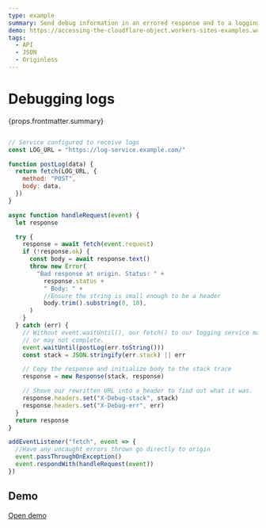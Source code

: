 ```yaml
---
type: example
summary: Send debug information in an errored response and to a logging service.
demo: https://accessing-the-cloudflare-object.workers-sites-examples.workers.dev
tags:
  - API
  - JSON
  - Originless
---
```


# Debugging logs

<ContentColumn>
  <p>{props.frontmatter.summary}</p>
</ContentColumn>

```js

// Service configured to receive logs
const LOG_URL = "https://log-service.example.com/"

function postLog(data) {
  return fetch(LOG_URL, {
    method: "POST",
    body: data,
  })
}

async function handleRequest(event) {
  let response

  try {
    response = await fetch(event.request)
    if (!response.ok) {
      const body = await response.text()
      throw new Error(
        "Bad response at origin. Status: " +
          response.status +
          " Body: " +
          //Ensure the string is small enough to be a header
          body.trim().substring(0, 10),
      )
    }
  } catch (err) {
    // Without event.waitUntil(), our fetch() to our logging service may
    // or may not complete.
    event.waitUntil(postLog(err.toString()))
    const stack = JSON.stringify(err.stack) || err

    // Copy the response and initialize body to the stack trace
    response = new Response(stack, response)

    // Shove our rewritten URL into a header to find out what it was.
    response.headers.set("X-Debug-stack", stack)
    response.headers.set("X-Debug-err", err)
  }
  return response
}

addEventListener("fetch", event => {
  //Have any uncaught errors thrown go directly to origin
  event.passThroughOnException()
  event.respondWith(handleRequest(event))
})
```

## Demo

<p><a href={props.frontmatter.demo}>Open demo</a></p>

<Demo src={props.frontmatter.demo} title={props.frontmatter.summary} height="395"/>
